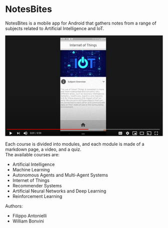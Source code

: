 # NotesBites

NotesBites is a mobile app for Android that gathers notes from a range of subjects related to Artificial Intelligence and IoT.

[![Presentation Video](assets/screen.png)](https://www.youtube.com/watch?v=ukX8XPgEzD8)



Each course is divided into modules, and each module is made of a markdown page, a video, and a quiz.   
The available courses are: 

- Artificial Intelligence 
- Machine Learning
- Autonomous Agents and Multi-Agent Systems
- Internet of Things
- Recommender Systems
- Artificial Neural Networks and Deep Learning 
- Reinforcement Learning   

Authors:

- Filippo Antonielli
- William Bonvini

